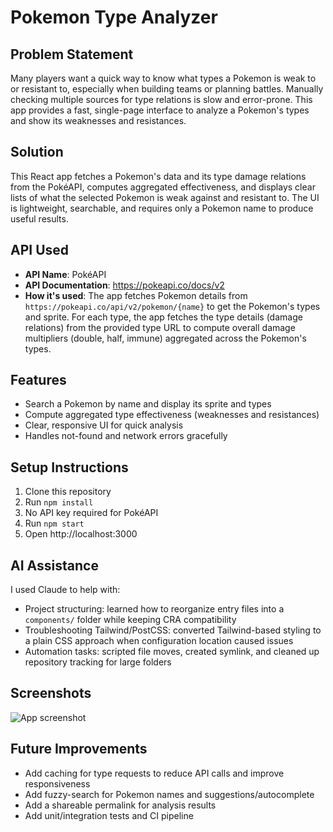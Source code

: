 # Pokemon Type Analyzer

## Problem Statement
Many players want a quick way to know what types a Pokemon is weak to or resistant to, especially when building teams or planning battles. Manually checking multiple sources for type relations is slow and error-prone. This app provides a fast, single-page interface to analyze a Pokemon's types and show its weaknesses and resistances.

## Solution
This React app fetches a Pokemon's data and its type damage relations from the PokéAPI, computes aggregated effectiveness, and displays clear lists of what the selected Pokemon is weak against and resistant to. The UI is lightweight, searchable, and requires only a Pokemon name to produce useful results.

## API Used
- **API Name**: PokéAPI
- **API Documentation**: https://pokeapi.co/docs/v2
- **How it's used**: The app fetches Pokemon details from `https://pokeapi.co/api/v2/pokemon/{name}` to get the Pokemon's types and sprite. For each type, the app fetches the type details (damage relations) from the provided type URL to compute overall damage multipliers (double, half, immune) aggregated across the Pokemon's types.

## Features
- Search a Pokemon by name and display its sprite and types
- Compute aggregated type effectiveness (weaknesses and resistances)
- Clear, responsive UI for quick analysis
- Handles not-found and network errors gracefully

## Setup Instructions
1. Clone this repository
2. Run `npm install`
3. No API key required for PokéAPI
4. Run `npm start`
5. Open http://localhost:3000

## AI Assistance
I used Claude to help with:
- Project structuring: learned how to reorganize entry files into a `components/` folder while keeping CRA compatibility
- Troubleshooting Tailwind/PostCSS: converted Tailwind-based styling to a plain CSS approach when configuration location caused issues
- Automation tasks: scripted file moves, created symlink, and cleaned up repository tracking for large folders

## Screenshots
![App screenshot]()

## Future Improvements
- Add caching for type requests to reduce API calls and improve responsiveness
- Add fuzzy-search for Pokemon names and suggestions/autocomplete
- Add a shareable permalink for analysis results
- Add unit/integration tests and CI pipeline